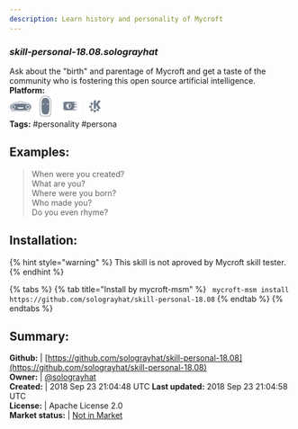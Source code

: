 ```yaml
---
description: Learn history and personality of Mycroft
---
```


### _skill-personal-18.08.solograyhat_  
Ask about the "birth" and parentage of Mycroft and get a taste of the community
who is fostering this open source artificial intelligence.  
**Platform:**  
 ![Mark I](../.gitbook/assets/mark-1-icon.png)  ![Mark II](../.gitbook/assets/mark-2-icon.png)  ![Picroft](../.gitbook/assets/picroft-icon.png)  ![plasmoid](../.gitbook/assets/kde.png)   
**Tags:** \#personality \#persona   
## Examples:  
> When were you created?  
> What are you?  
> Where were you born?  
> Who made you?  
> Do you even rhyme?  
  
## Installation:  
{% hint style="warning" %}
This skill is not aproved by Mycroft skill tester.
{% endhint %}
    
{% tabs %}
{% tab title="Install by mycroft-msm" %}
``` mycroft-msm install https://github.com/solograyhat/skill-personal-18.08```
{% endtab %}
  {% endtabs %}
    
## Summary:  
**Github:** | [https://github.com/solograyhat/skill-personal-18.08](https://github.com/solograyhat/skill-personal-18.08)  
**Owner:** | [@solograyhat](https://github.com/solograyhat)  
**Created:** | 2018 Sep 23 21:04:48 UTC  **Last updated:** 2018 Sep 23 21:04:58 UTC  
**License:** | Apache License 2.0  
**Market status:** | [Not in Market](https://market.mycroft.ai/skill/)  
